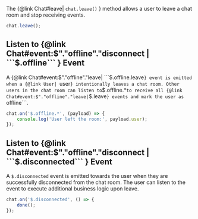 The {@link Chat#leave| ```chat.leave()``` } method allows a user to leave a chat room and stop receiving events.

```js
chat.leave();
```

## Listen to {@link Chat#event:$"."offline"."disconnect | ```$.offline``` } Event

A {@link Chat#event:$"."offline"."leave| ```$.offline.leave```} event is emitted when a {@link User| ```user``` } intentionally leaves a chat room. Other users in the chat room can listen to ```$.offline.*``` to receive all {@link Chat#event:$"."offline"."leave| ```$.leave```} events and mark the user as ```offline```.

```js
chat.on('$.offline.*', (payload) => {
    console.log('User left the room:', payload.user);
});
```
## Listen to {@link Chat#event:$"."offline"."disconnect | ```$.disconnected``` } Event

A ```$.disconnected``` event is emitted towards the user when they are successfully disconnected from the chat room. The user can listen to the event to execute additional business logic upon leave.

```js
chat.on('$.disconnected', () => {
    done();
});
```
